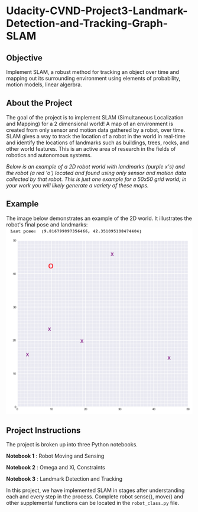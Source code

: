 # Udacity-CVND-Project3-Landmark-Detection-and-Tracking-Graph-SLAM

## Objective

Implement SLAM, a robust method for tracking an object over time and mapping out its surrounding environment using elements of probability, motion models, linear algerbra.


## About the Project

The goal of the project is to implement SLAM (Simultaneous Localization and Mapping) for a 2 dimensional world! A map of an environment is created from only sensor and motion data gathered by a robot, over time. SLAM gives a way to track the location of a robot in the world in real-time and identify the locations of landmarks such as buildings, trees, rocks, and other world features. This is an active area of research in the fields of robotics and autonomous systems.

*Below is an example of a 2D robot world with landmarks (purple x's) and the robot (a red 'o') located and found using only sensor and motion data collected by that robot. This is just one example for a 50x50 grid world; in your work you will likely generate a variety of these maps.*


## Example

The image below demonstrates an example of the 2D world. It illustrates the robot's final pose and landmarks: <br>
[![image](https://github.com/ChaitanyaC22/Udacity-CVND-Project3-Landmark-Detection-and-Tracking-Graph-SLAM/blob/chai_main/images/robot_world.png)](https://github.com/ChaitanyaC22/Udacity-CVND-Project3-Landmark-Detection-and-Tracking-Graph-SLAM/blob/chai_main/images/robot_world.png)

## Project Instructions

The project is broken up into three Python notebooks.

**Notebook 1** : Robot Moving and Sensing

**Notebook 2** : Omega and Xi, Constraints

**Notebook 3** : Landmark Detection and Tracking

In this project, we have implemented SLAM in stages after understanding each and every step in the process. Complete robot sense(), move() and other supplemental functions can be located in the `robot_class.py` file. 
